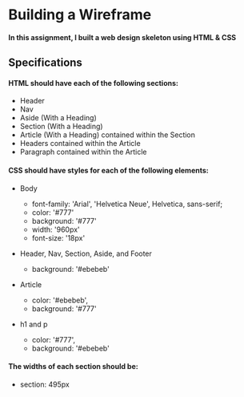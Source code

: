 # Building a Wireframe

#### In this assignment, I built a web design skeleton using **HTML** & **CSS**

## Specifications

#### HTML should have each of the following sections:

- Header
- Nav
- Aside (With a Heading)
- Section (With a Heading)
- Article (With a Heading) contained within the Section
- Headers contained within the Article
- Paragraph contained within the Article


#### CSS should have styles for each of the following elements:

- Body
  - font-family: 'Arial', 'Helvetica Neue', Helvetica, sans-serif;
  - color: '#777'
  - background: '#777'
  - width: '960px'
  - font-size: '18px'

- Header, Nav, Section, Aside, and Footer
  - background: '#ebebeb'

- Article
  - color: '#ebebeb',
  - background: '#777'

- h1 and p
  - color: '#777',
  - background: '#ebebeb'


#### The widths of each section should be:

- section: 495px